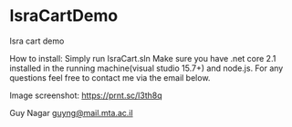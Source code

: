 # IsraCartDemo
Isra cart demo

How to install:
Simply run IsraCart.sln
Make sure you have .net core 2.1 installed in the running machine(visual studio 15.7+) and node.js.
For any questions feel free to contact me via the email below.
  
Image screenshot:
https://prnt.sc/l3th8q

Guy Nagar 
guyng@mail.mta.ac.il
